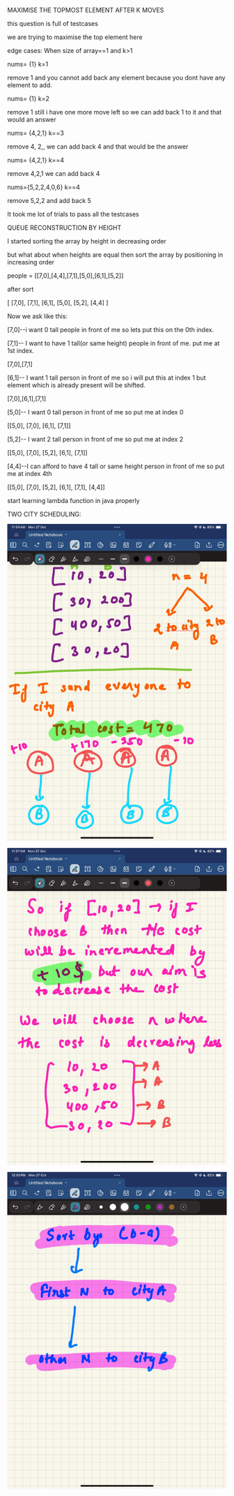 MAXIMISE THE TOPMOST ELEMENT AFTER K MOVES

this question is full of testcases

we are trying to maximise the top element here 

edge cases: When size of array==1 and k>1

nums= {1} k=1

remove 1 and you cannot add back any element because you dont have any element to add.

nums= {1} k=2

remove 1 still i have one more move left so we can add back 1 to it and that would an answer

nums= {4,2,1} k==3

remove 4, 2,, we can add back 4 and that would be the answer

nums= {4,2,1} k==4

remove 4,2,1 we can add back 4 

nums={5,2,2,4,0,6} k==4

remove 5,2,2 and add back 5

It took me lot of trials to pass all the testcases


QUEUE RECONSTRUCTION BY HEIGHT

I started sorting the array by height in decreasing order

but what about when heights are equal then sort the array by positioning in increasing order

people = [[7,0],[4,4],[7,1],[5,0],[6,1],[5,2]]

after sort

[ [7,0], [7,1], [6,1], [5,0], [5,2], [4,4] ]

Now we ask like this:

[7,0]--i want 0 tall people in front of me so lets put this on the 0th index.

[7,1]-- I want to have 1 tall(or same height) people in front of me. put me at 1st index.

[7,0],[7,1]

[6,1]-- I want 1 tall person in front of me so i will put this at index 1 but element which is already present will be shifted.

[7,0],[6,1],[7,1]

[5,0]-- I want 0 tall person in front of me so put me at index 0

[[5,0], [7,0], [6,1], [7,1]]

[5,2]-- I want 2 tall person in front of me so put me at index 2

[[5,0], [7,0], [5,2], [6,1], [7,1]]

[4,4]--I can afford to have 4 tall or same height person in front of me so put me at index 4th

[[5,0], [7,0], [5,2], [6,1], [7,1], [4,4]]

start learning lambda function in java properly


TWO CITY SCHEDULING:

![PetChain Logo](./images/TwoCitySchedule1.jpg)

![PetChain Logo](./images/TwoCitySchedule2.jpg)


![PetChain Logo](./images/TwoCitySchedule3.jpg)







